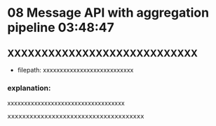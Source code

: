 # 08 Message API with aggregation pipeline 03:48:47

## XXXXXXXXXXXXXXXXXXXXXXXXXXXX

- filepath: xxxxxxxxxxxxxxxxxxxxxxxxxxx

### explanation:

xxxxxxxxxxxxxxxxxxxxxxxxxxxxxxxxxxx

<pre>
xxxxxxxxxxxxxxxxxxxxxxxxxxxxxxxxxxxxx
</pre>
